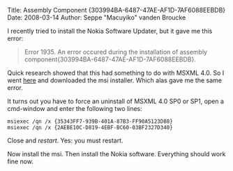 Title: Assembly Component {303994BA-6487-47AE-AF1D-7AF6088EEBDB}
Date: 2008-03-14
Author: Seppe "Macuyiko" vanden Broucke

I recently tried to install the Nokia Software Updater, but it gave me this error:

> Error 1935. An error occured during the installation of assembly component{303994BA-6487-47AE-AF1D-7AF6088EEBDB}.

Quick research showed that this had something to do with MSXML 4.0. So I went [here](http://www.microsoft.com/downloads/details.aspx?familyid=3144b72b-b4f2-46da-b4b6-c5d7485f2b42&displaylang=en) and downloaded the msi installer. Which alas gave me the same error.

It turns out you have to force an uninstall of MSXML 4.0 SP0 or SP1, open a cmd-window and enter the following two lines:

    msiexec /qn /x {35343FF7-939B-401A-87B3-FF90A5123D88}
    msiexec /qn /x {2AEBE10C-D819-4EBF-BC60-03BF2327D340}

Close and *restart*. Yes: you must restart.

Now install the msi. Then install the Nokia software. Everything should work fine now.

